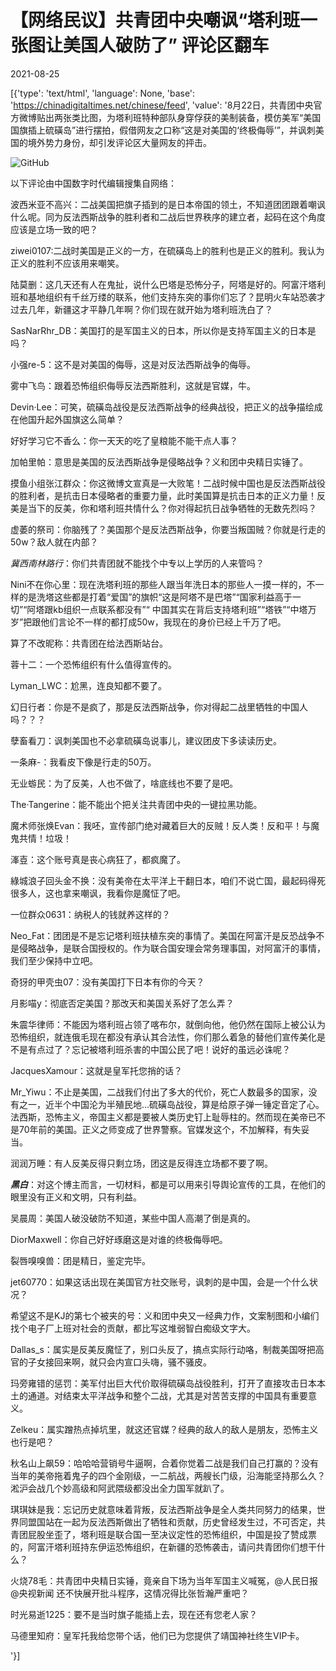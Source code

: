 # 【网络民议】共青团中央嘲讽“塔利班一张图让美国人破防了”  评论区翻车

2021-08-25

[{'type': 'text/html', 'language': None, 'base': 'https://chinadigitaltimes.net/chinese/feed', 'value': '8月22日，共青团中央官方微博贴出两张类比图，为塔利班特种部队身穿俘获的美制装备，模仿美军“美国国旗插上硫磺岛”进行摆拍，假借网友之口称“这是对美国的‘终极侮辱’”，并讽刺美国的境外势力身份，却引发评论区大量网友的抨击。

![GitHub](https://chinadigitaltimes.net/chinese/files/2021/08/破防.png)

以下评论由中国数字时代编辑搜集自网络：



波西米亚不高兴：二战美国把旗子插到的是日本帝国的领土，不知道团团跟着嘲讽什么呢。同为反法西斯战争的胜利者和二战后世界秩序的建立者，起码在这个角度应该是立场一致的吧？

ziwei0107:二战时美国是正义的一方，在硫磺岛上的胜利也是正义的胜利。我认为正义的胜利不应该用来嘲笑。

陆莫删：这几天还有人在鬼扯，说什么巴塔是恐怖分子，阿塔是好的。阿富汗塔利班和基地组织有千丝万缕的联系，他们支持东突的事你们忘了？昆明火车站恐袭才过去几年，新疆这才平静几年啊？你们现在就开始为塔利班洗白了？

SasNarRhr_DB：美国打的是军国主义的日本，所以你是支持军国主义的日本是吗？

小强re-5：这不是对美国的侮辱，这是对反法西斯战争的侮辱。

雾中飞鸟：跟着恐怖组织侮辱反法西斯胜利，这就是官媒，牛。

Devin·Lee：可笑，硫磺岛战役是反法西斯战争的经典战役，把正义的战争描绘成在他国升起外国旗这么简单？

好好学习它不香么：你一天天的吃了皇粮能不能干点人事？

加帕里帕：意思是美国的反法西斯战争是侵略战争？义和团中央精日实锤了。

摸鱼小组张江群众：你这微博文宣真是一大败笔！二战时候中国也是反法西斯战役的胜利者，是抗击日本侵略者的重要力量，此时美国算是抗击日本的正义力量！反美是当下的反美，你和塔利班共情什么？你对得起抗日战争牺牲的无数先烈吗？

虚萎的祭司：你脑残了？美国那个是反法西斯战争，你要当叛国贼？你就是行走的50w？敌人就在内部？

_冀西南林路行_：你们共青团就不能找个中专以上学历的人来管吗？

Nini不在你心里：现在洗塔利班的那些人跟当年洗日本的那些人一摸一样的，不一样的是洗塔这些都是打着“爱国”的旗帜“这是阿塔不是巴塔”“国家利益高于一切”“阿塔跟kb组织一点联系都没有”“ 中国其实在背后支持塔利班”“塔铁”“中塔万岁”把跟他们言论不一样的都打成50w，我现在的身价已经上千万了吧。

算了不改昵称：共青团在给法西斯站台。

蓉十二：一个恐怖组织有什么值得宣传的。

Lyman_LWC：尬黑，连良知都不要了。

幻日行者：你是不是疯了，那是反法西斯战争，你对得起二战里牺牲的中国人吗？？？

孽畜看刀：讽刺美国也不必拿硫磺岛说事儿，建议团皮下多读读历史。

一条麻-：我看皮下像是行走的50万。

无业蝣民：为了反美，人也不做了，啥底线也不要了是吧。

The·Tangerine：能不能出个把关注共青团中央的一键拉黑功能。

魔术师张焕Evan：我呸，宣传部门绝对藏着巨大的反贼！反人类！反和平！与魔鬼共情！垃圾！

溄壴：这个账号真是丧心病狂了，都疯魔了。

綠城浪子回头金不换：没有美帝在太平洋上干翻日本，咱们不说亡国，最起码得死很多人，这也拿来嘲讽，我看你是魔怔了吧。

一位群众0631：纳税人的钱就养这样的？

Neo_Fat：团团是不是忘记塔利班扶植东突的事情了。美国在阿富汗是反恐战争不是侵略战争，是联合国授权的。作为联合国安理会常务理事国，对阿富汗的事情，我们至少保持中立吧。

奇犽的甲壳虫07：没有美国打下日本有你的今天？

月影喵y：彻底否定美国？那改天和美国关系好了怎么弄？

朱震华律师：不能因为塔利班占领了喀布尔，就倒向他，他仍然在国际上被公认为恐怖组织，就连俄毛现在都没有承认其合法性，你们那么着急的替他们宣传美化是不是有点过了？忘记被塔利班杀害的中国公民了吧！说好的虽远必诛呢？

JacquesXamour：这就是皇军托您捎的话？

Mr_Yiwu：不止是美国，二战我们付出了多大的代价，死亡人数最多的国家，没有之一，近半个中国沦为半殖民地…硫磺岛战役，算是给原子弹一锤定音定了心。法西斯，恐怖主义，帝国主义都是要被人类历史钉上耻辱柱的。然而现在美帝已不是70年前的美国。正义之师变成了世界警察。官媒发这个，不加解释，有失妥当。

润润万睡：有人反美反得只剩立场，团这是反得连立场都不要了啊。

___黑白___：对这个博主而言，一切材料，都是可以用来引导舆论宣传的工具，在他们的眼里没有正义和文明，只有利益。

吴晨周：美国人破没破防不知道，某些中国人高潮了倒是真的。

DiorMaxwell：你自己好好琢磨这是对谁的终极侮辱吧。

裂唇嗅嗅兽：团是精日，鉴定完毕。

jet60770：如果这话出现在美国官方社交账号，讽刺的是中国，会是一个什么状况？

希望这不是KJ的第七个被夹的号：义和团中央又一经典力作，文案制图和小编们找个电子厂上班对社会的贡献，都比写这堆弱智白痴级文字大。

Dallas_s：属实是反美反魔怔了，别口头反了，搞点实际行动咯，制裁美国呀把高官的子女接回来啊，就只会内宣口头嗨，骚不骚皮。

玛旁雍错的惩罚：美军付出巨大代价取得硫磺岛战役胜利，打开了直接攻击日本本土的通道。对结束太平洋战争和整个二战，尤其是对苦苦支撑的中国具有重要意义。

Zelkeu：属实蹭热点掉坑里，就这还官媒？经典的敌人的敌人是朋友，恐怖主义也行是吧？

秋名山上飙59：哈哈哈营销号牛逼啊，合着你觉着二战是我们自己打赢的？没有当年的美帝拖着鬼子的四个金刚级，一二航战，两艘长门级，沿海能坚持那么久？淞沪会战几个妙高级和阿武隈级都没出全力国军就趴了。

琪琪妹是我：忘记历史就意味着背叛，反法西斯战争是全人类共同努力的结果，世界同盟国站在一起为反法西斯做出了牺牲和贡献，历史曾经发生过，不可否定，共青团屁股坐歪了，塔利班是联合国一至决议定性的恐怖组织，中国是投了赞成票的，阿富汗塔利班持东伊运恐怖组织，在新疆的恐怖袭击，请问共青团你们想干什么？

火烧78毛：共青团中央精日实锤，竟亲自下场为当年军国主义喊冤，@人民日报 @央视新闻 还不快展开批斗程序，这情况得比张哲瀚严重吧？

时光易逝1225：要不是当时旗子能插上去，现在还有您老人家？

马德里知府：皇军托我给您带个话，他们已为您提供了靖国神社终生VIP卡。

'}]